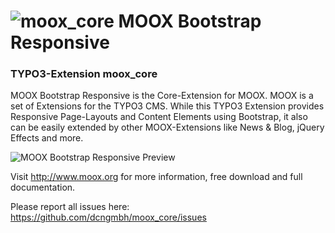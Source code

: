 ![moox_core](https://raw.github.com/dcngmbh/moox_core/master/ext_icon64.png)  MOOX Bootstrap Responsive
=========

### TYPO3-Extension moox_core

MOOX Bootstrap Responsive is the Core-Extension for MOOX. MOOX is a set of Extensions for the TYPO3 CMS. While this TYPO3 Extension provides Responsive Page-Layouts and Content Elements using Bootstrap, it also can be easily extended by other MOOX-Extensions like News & Blog, jQuery Effects and more.

![MOOX Bootstrap Responsive Preview](https://raw.github.com/dcngmbh/moox_core/master/ext_preview_forge.jpg)

Visit http://www.moox.org for more information, free download and full documentation.

Please report all issues here: https://github.com/dcngmbh/moox_core/issues
